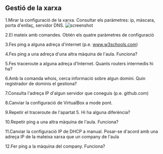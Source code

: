 ## Gestió de la xarxa

1.Mirar la configuració de la xarxa. Consultar els paràmetres: ip, màscara, porta d'enllaç, servidor DNS.
![screenshot](https://github.com/manteph/modul1/blob/main/Documentaci%C3%B3/Gestio%20de%20la%20xarxa/Screenshot%20from%202022-03-25%2017-00-04.png)

2.El mateix amb comandes. Obtén els quatre paràmetres de configuració

3.Fes ping a alguna adreça d'internet (p.e. www.w3schools.com)

4.Fes ping a una adreça d'una altra màquina de l'aula. Funciona?

5.Fes traceroute a alguna adreça d'Internet. Quants routers intermedis hi ha?

6.Amb la comanda whois, cerca informació sobre algun domini. Quin registrador de dominis el gestiona?

7.Consulta l'adreça IP d'algun servidor que coneguis (p.e. github.com)

8.Canviar la configuració de VirtualBox a mode pont.

9.Repetir el traceroute de l'apartat 5. Hi ha alguna diferència?

10.Repetir ping a una altra màquina de l'aula. Funciona?

11.Canviar la configuració IP de DHCP a manual. Posar-se d'acord amb una adreça IP de la mateixa xarxa que un company de l'aula

12.Fer ping a la màquina del company. Funciona?
